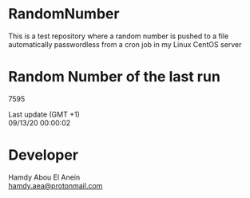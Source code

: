 # RandomNumber    
This is a test repository where a random number is pushed to a file automatically passwordless from a cron job in my Linux CentOS server    
# Random Number of the last run   
7595
      
Last update (GMT +1)    
09/13/20 00:00:02
# Developer    
Hamdy Abou El Anein   
hamdy.aea@protonmail.com
